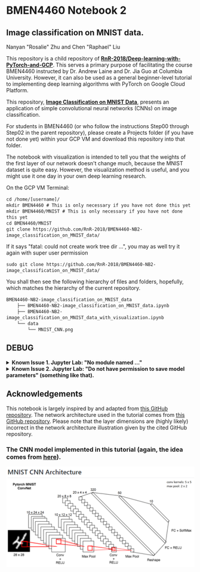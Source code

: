 # BMEN4460 Notebook 2
## Image classification on MNIST data.
Nanyan "Rosalie" Zhu and Chen "Raphael" Liu

This repository is a child repository of [**RnR-2018/Deep-learning-with-PyTorch-and-GCP**](https://github.com/RnR-2018/Deep-learning-with-PyTorch-and-GCP). This serves a primary purpose of facilitating the course BMEN4460 instructed by Dr. Andrew Laine and Dr. Jia Guo at Columbia University. However, it can also be used as a general beginner-level tutorial to implementing deep learning algorithms with PyTorch on Google Cloud Platform.

This repository, [**Image Classification on MNIST Data**](https://github.com/RnR-2018/BMEN4460-NB2-image_classification_on_MNIST_data), presents an application of simple convolutional neural networks (CNNs) on image classification.

For students in BMEN4460 (or who follow the instructions Step00 through Step02 in the parent repository), please create a Projects folder (if you have not done yet) within your GCP VM and download this repository into that folder.

The notebook with visualization is intended to tell you that the weights of the first layer of our network doesn't change much, because the MNIST dataset is quite easy. However, the visualization method is useful, and you might use it one day in your own deep learning research.

On the GCP VM Terminal:
```
cd /home/[username]/
mkdir BMEN4460 # This is only necessary if you have not done this yet
mkdir BMEN4460/MNIST # This is only necessary if you have not done this yet
cd BMEN4460/MNIST
git clone https://github.com/RnR-2018/BMEN4460-NB2-image_classification_on_MNIST_data/
```

If it says "fatal: could not create work tree dir ...", you may as well try it again with super user permission
```
sudo git clone https://github.com/RnR-2018/BMEN4460-NB2-image_classification_on_MNIST_data/
```

You shall then see the following hierarchy of files and folders, hopefully, which matches the hierarchy of the current repository.

```
BMEN4460-NB2-image_classification_on_MNIST_data
    ├── BMEN4460-NB2-image_classification_on_MNIST_data.ipynb
    ├── BMEN4460-NB2-image_classification_on_MNIST_data_with_visualization.ipynb
    └── data
        └── MNIST_CNN.png
```

## DEBUG

<details>
<summary><strong>Known Issue 1. Jupyter Lab: "No module named ..."</strong></summary>
<br>

If you followed the instructions given in the parent repository and used the Deep Learning VM quick creation routine, you might encounter an error when you try to run the commands in the jupyter notebook. It will probably say that you have not installed tensorflow (which we will use to download the MNIST dataset in this tutorial). What you will need to do is typing the following instructions in a new GCP VM SSH Terminal (you can keep the one that runs jupyter notebook as it is while opening a new SSH Terminal).

#### Step 1. Grant yourself the write permission over the anaconda directory (only necessary if you have not done this before).
```
sudo su [username]
cd /opt/anaconda3/env/ # If you installed anaconda in another directory the permission problem is not likely an issue for you.
ls -ll # You should see that you don't have the write permission.
sudo chmod 777 -R ./* # Grants read, write, execute permission to all users.
ls -ll # Now you should have all three permissions.
```

#### Step 2. Install some additional packages with anaconda (you should know how to do that by now).
```
conda activate BMEN4460
conda install -c anaconda tensorflow pandas seaborn
```

#### Step 3. Refresh the jupyter kernel (we don't think it is necessary but it worth trying if you still cannot use the newly-installed packages in your jupyter lab).
```
python -m ipykernel install --user --name BMEN4460 --display-name "Python3.7 BMEN4460"
```

</details>

<details>
<summary><strong>Known Issue 2. Jupyter Lab: "Do not have permission to save model parameters" (something like that).</strong></summary>
<br>

You know how to do this, right? In a new SSH Terminal (as long as not the one that keeps your jupyter lab running), type:
```
cd /home/[username]/Projects
sudo chmod 777 -R ./*
```

Run the jupyter lab block that gives you the error again and it should be fine now.

</details>

## Acknowledgements
This notebook is largely inspired by and adapted from [this GitHub repository](https://github.com/jkotra/mnist-pytorch). The network architecture used in the tutorial comes from [this GitHub repository](https://github.com/floydhub/mnist). Please note that the layer dimensions are (highly likely) incorrect in the network architecture illustration given by the cited GitHub repository.

### The CNN model implemented in this tutorial (again, the idea comes from [here](https://github.com/floydhub/mnist)).
<img src="/data/MNIST_CNN.png" width="1000px">
